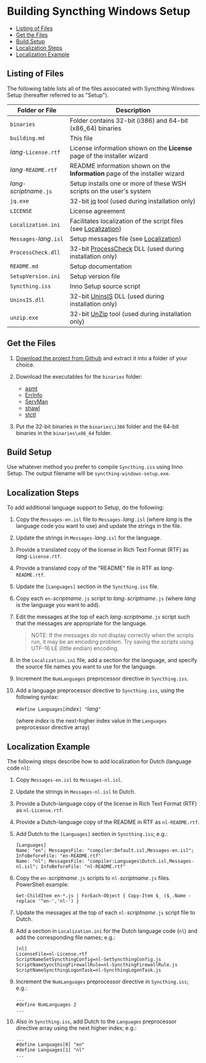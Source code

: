 <!-- omit in toc -->
# Building Syncthing Windows Setup

- [Listing of Files](#listing-of-files)
- [Get the Files](#get-the-files)
- [Build Setup](#build-setup)
- [Localization Steps](#localization-steps)
- [Localization Example](#localization-example)

## Listing of Files

The following table lists all of the files associated with Syncthing Windows Setup (hereafter referred to as "Setup").

| Folder or File             | Description
| --------------             | -----------
| `binaries`                 | Folder contains 32-bit (i386) and 64-bit (x86_64) binaries
| `building.md`              | This file
| _lang_`-License.rtf`       | License information shown on the **License** page of the installer wizard
| _lang_`-README.rtf`        | README information shown on the **Information** page of the installer wizard
| _lang_`-`_scriptname_`.js` | Setup installs one or more of these WSH scripts on the user's system
| `jq.exe`                   | 32-bit [jq](https://jqlang.github.io/jq/) tool (used during installation only)
| `LICENSE`                  | License agreement
| `Localization.ini`         | Facilitates localization of the script files (see [Localization](#localization))
| `Messages-`_lang_`.isl`    | Setup messages file (see [Localization](#localization))
| `ProcessCheck.dll`         | 32-bit [ProcessCheck](https://github.com/Bill-Stewart/ProcessCheck) DLL (used during installation only)
| `README.md`                | Setup documentation
| `SetupVersion.ini`         | Setup version file
| `Syncthing.iss`            | Inno Setup source script
| `UninsIS.dll`              | 32-bit [UninsIS](https://github.com/Bill-Stewart/UninsIS) DLL (used during installation only)
| `unzip.exe`                | 32-bit [UnZip](https://infozip.sourceforge.net/) tool (used during installation only)

## Get the Files

1. [Download the project from Github](https://github.com/Bill-Stewart/SyncthingWindowsSetup/archive/refs/heads/main.zip) and extract it into a folder of your choice.

2. Download the executables for the `binaries` folder:

   * [asmt](https://github.com/Bill-Stewart/asmt/releases/latest/)
   * [ErrInfo](https://github.com/Bill-Stewart/ErrInfo)
   * [ServMan](https://github.com/Bill-Stewart/ServMan/releases/latest/)
   * [shawl](https://github.com/mtkennerly/shawl/releases/latest/)
   * [stctl](https://github.com/Bill-Stewart/stctl/releases/latest/)

3. Put the 32-bit binaries in the `binaries\i386` folder and the 64-bit binaries in the `binaries\x86_64` folder.

## Build Setup

Use whatever method you prefer to compile `Syncthing.iss` using Inno Setup. The output filename will be `syncthing-windows-setup.exe`.

## Localization Steps

To add additional language support to Setup, do the following:

1.  Copy the `Messages-en.isl` file to `Messages-`_lang_`.isl` (where _lang_ is the language code you want to use) and update the strings in the file.

2.  Update the strings in `Messages-`_lang_`.isl` for the language.

3.  Provide a translated copy of the license in Rich Text Format (RTF) as _lang_`-License.rtf`.

4.  Provide a translated copy of the "README" file in RTF as _lang_`-README.rtf`.

5.  Update the `[Languages]` section in the `Syncthing.iss` file.

6.  Copy each `en-`_scriptname_`.js` script to _lang_`-`_scriptname_`.js` (where _lang_ is the language you want to add).

7.  Edit the messages at the top of each _lang_`-`_scriptname_`.js` script such that the messages are appropriate for the language.

    > NOTE: If the messages do not display correctly when the scripts run, it may be an encoding problem. Try saving the scripts using UTF-16 LE (little endian) encoding.

8.  In the `Localization.ini` file, add a section for the language, and specify the source file names you want to use for the language.

9.  Increment the `NumLanguages` preprocessor directive in `Syncthing.iss`.

10. Add a language preprocessor directive to `Syncthing.iss`, using the following syntax:

     `#define Languages[`_index_`] "`_lang_`"`

     (where _index_ is the next-higher index value in the `Languages` preprocessor directive array)

## Localization Example

The following steps describe how to add localization for Dutch (language code `nl`):

1.  Copy `Messages-en.isl` to `Messages-nl.isl`.

2.  Update the strings in `Messages-nl.isl` to Dutch.

3.  Provide a Dutch-language copy of the license in Rich Text Format (RTF) as `nl-License.rtf`.

4.  Provide a Dutch-language copy of the README in RTF as `nl-README.rtf`.

5.  Add Dutch to the `[Languages]` section in `Syncthing.iss`; e.g.:

        [Languages]
        Name: "en"; MessagesFile: "compiler:Default.isl,Messages-en.isl"; InfoBeforeFile: "en-README.rtf"
        Name: "nl"; MessagesFile: "compiler:Languages\Dutch.isl,Messages-nl.isl"; InfoBeforeFile: "nl-README.rtf"

6.  Copy the `en-`_scriptname_`.js` scripts to `nl-`_scriptname_`.js` files. PowerShell example:

        Get-ChildItem en-*.js | ForEach-Object { Copy-Item $_ ($_.Name -replace '^en-','nl-') }

7.  Update the messages at the top of each `nl-`_scriptname_`.js` script file to Dutch.

8.  Add a section in `Localization.ini` for the Dutch language code (`nl`) and add the corresponding file names; e.g.:

        [nl]
        LicenseFile=nl-License.rtf
        ScriptNameSetSyncthingConfig=nl-SetSyncthingConfig.js
        ScriptNameSyncthingFirewallRule=nl-SyncthingFirewallRule.js
        ScriptNameSyncthingLogonTask=nl-SyncthingLogonTask.js

9.  Increment the `NumLanguages` preprocessor directive in `Syncthing.iss`; e.g.:

        ...
        #define NumLanguages 2
        ...

10. Also in `Syncthing.iss`, add Dutch to the `Languages` preprocessor directive array using the next higher index; e.g.:

        ...
        #define Languages[0] "en"
        #define Languages[1] "nl"
        ...
